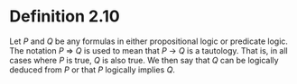 # Definition 2.10
Let *P* and *Q* be any formulas in either propositional logic or predicate logic. The notation *P* $\Rightarrow$ *Q* is used to mean that *P* $\rightarrow$ *Q* is a tautology. That is, in all cases where *P* is true, *Q* is also true. We then say that *Q* can be logically deduced from *P* or that *P* logically implies *Q*.